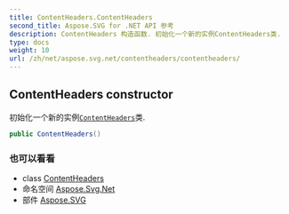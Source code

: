 ```yaml
---
title: ContentHeaders.ContentHeaders
second_title: Aspose.SVG for .NET API 参考
description: ContentHeaders 构造函数. 初始化一个新的实例ContentHeaders类.
type: docs
weight: 10
url: /zh/net/aspose.svg.net/contentheaders/contentheaders/
---
```

## ContentHeaders constructor

初始化一个新的实例[`ContentHeaders`](../)类.

```csharp
public ContentHeaders()
```

### 也可以看看

* class [ContentHeaders](../)
* 命名空间 [Aspose.Svg.Net](../../contentheaders/)
* 部件 [Aspose.SVG](../../../)


